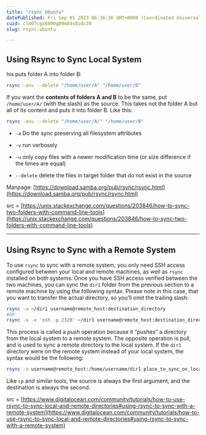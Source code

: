 ```yaml
---
title: "rsync Ubuntu"
datePublished: Fri Sep 01 2023 06:16:36 GMT+0000 (Coordinated Universal Time)
cuid: clm07cgx6000g09m84s8idc39
slug: rsync-ubuntu

---
```


## Using Rsync to Sync Local System

his puts folder A into folder B:

```bash
rsync -avu --delete "/home/user/A" "/home/user/B"
```

If you want the **contents of folders A and B** to be the same, put `/home/user/A/` (with the slash) as the source. This takes not the folder A but all of its content and puts it into folder B. Like this:

```bash
rsync -avu --delete "/home/user/A/" "/home/user/B"
```

* `-a` Do the sync preserving all filesystem attributes
    
* `-v` run verbosely
    
* `-u` only copy files with a newer modification time (or size difference if the times are equal)
    
* `--delete` delete the files in target folder that do not exist in the source
    

Manpage: [https://download.samba.org/pub/rsync/rsync.html](https://download.samba.org/pub/rsync/rsync.html)

src = [https://unix.stackexchange.com/questions/203846/how-to-sync-two-folders-with-command-line-tools](https://unix.stackexchange.com/questions/203846/how-to-sync-two-folders-with-command-line-tools)

---

## Using Rsync to Sync with a Remote System

To use `rsync` to sync with a remote system, you only need SSH access configured between your local and remote machines, as well as `rsync` installed on both systems. Once you have SSH access verified between the two machines, you can sync the `dir1` folder from the previous section to a remote machine by using the following syntax. Please note in this case, that you want to transfer the actual directory, so you’ll omit the trailing slash:

```bash
rsync -a ~/dir1 username@remote_host:destination_directory
#OR
rsync -a -e 'ssh -p 2320' ~/dir1 username@remote_host:destination_directory
```

This process is called a *push* operation because it “pushes” a directory from the local system to a remote system. The opposite operation is *pull*, and is used to sync a remote directory to the local system. If the `dir1` directory were on the remote system instead of your local system, the syntax would be the following:

```bash
rsync -a username@remote_host:/home/username/dir1 place_to_sync_on_local_machine
```

Like `cp` and similar tools, the source is always the first argument, and the destination is always the second.

src = [https://www.digitalocean.com/community/tutorials/how-to-use-rsync-to-sync-local-and-remote-directories#using-rsync-to-sync-with-a-remote-system](https://www.digitalocean.com/community/tutorials/how-to-use-rsync-to-sync-local-and-remote-directories#using-rsync-to-sync-with-a-remote-system)